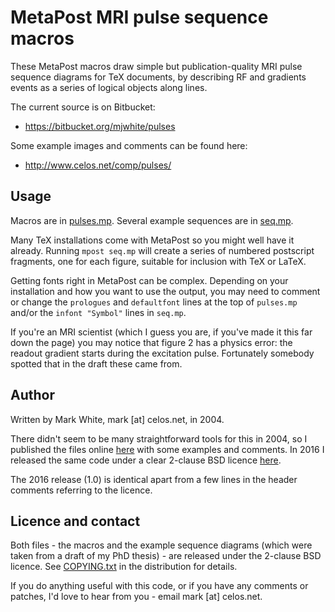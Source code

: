 # MetaPost MRI pulse sequence macros

These MetaPost macros draw simple but publication-quality MRI pulse
sequence diagrams for TeX documents, by describing RF and gradients
events as a series of logical objects along lines.

The current source is on Bitbucket:

  - <https://bitbucket.org/mjwhite/pulses>

Some example images and comments can be found here:

  - <http://www.celos.net/comp/pulses/>

## Usage

Macros are in 
[pulses.mp](https://bitbucket.org/mjwhite/pulses/src/default/pulses.mp).
Several example sequences are in
[seq.mp](https://bitbucket.org/mjwhite/pulses/src/default/seq.mp).

Many TeX installations come with MetaPost so you might well have it
already. Running `mpost seq.mp` will create a series of numbered
postscript fragments, one for each figure, suitable for inclusion with
TeX or LaTeX.

Getting fonts right in MetaPost can be complex. Depending on your
installation and how you want to use the output, you may need to
comment or change the `prologues` and `defaultfont` lines at the top of
`pulses.mp` and/or the `infont "Symbol"` lines in `seq.mp`.

If you're an MRI scientist (which I guess you are, if you've made it
this far down the page) you may notice that figure 2 has a physics
error: the readout gradient starts during the excitation pulse.
Fortunately somebody spotted that in the draft these came from.

## Author

Written by Mark White, mark [at] celos.net, in 2004.

There didn't seem to be many straightforward tools for this in 2004,
so I published the files online
[here](https://bitbucket.org/mjwhite/pulses) 
with some examples and comments. In 2016 I released the same code
under a clear 2-clause BSD licence
[here](http://www.celos.net/comp/pulses/).

The 2016 release (1.0) is identical apart from a few lines in the
header comments referring to the licence.  

## Licence and contact

Both files - the macros and the example sequence diagrams (which were
taken from a draft of my PhD thesis) - are released under the 2-clause
BSD licence. See 
[COPYING.txt](https://bitbucket.org/mjwhite/pulses/src/default/COPYING.txt)
in the distribution for details.

If you do anything useful with this code, or if you have any comments
or patches, I'd love to hear from you - email mark [at] celos.net.
